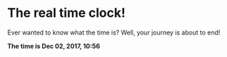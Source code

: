 # The real time clock!

Ever wanted to know what the time is? Well, your journey is about to end!

**The time is Dec 02, 2017, 10:56**